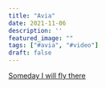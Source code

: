 ```yaml
---
title: "Avia"
date: 2021-11-06
description: ''
featured_image: ""
tags: ["#avia", "#video"]
draft: false
---
```


[Someday I will fly there](https://www.youtube.com/playlist?list=PLZytFpAG1vTDbbwCDd07WQXHY_pK_eQW_)